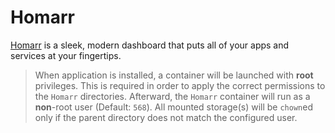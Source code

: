 # Homarr

[Homarr](https://github.com/ajnart/homarr) is a sleek, modern dashboard that puts all of your apps and services at your fingertips.

> When application is installed, a container will be launched with **root** privileges.
> This is required in order to apply the correct permissions to the `Homarr` directories.
> Afterward, the `Homarr` container will run as a **non**-root user (Default: `568`).
> All mounted storage(s) will be `chown`ed only if the parent directory does not match the configured user.
